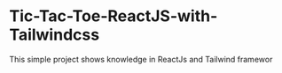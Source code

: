 # Tic-Tac-Toe-ReactJS-with-Tailwindcss
This simple project shows knowledge in ReactJs and Tailwind framewor

